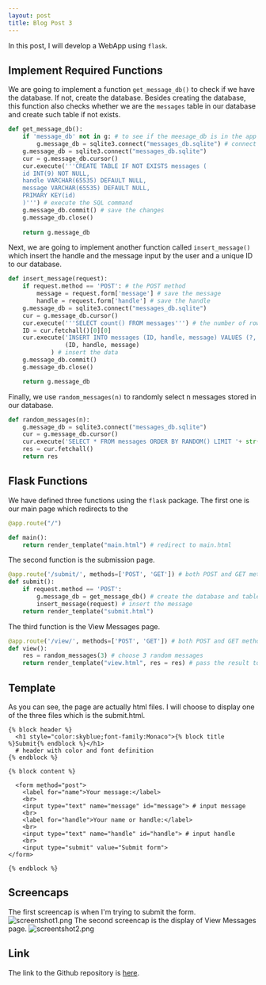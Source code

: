 ```yaml
---
layout: post
title: Blog Post 3
---
```


In this post, I will develop a WebApp using `flask`.

## Implement Required Functions

We are going to implement a function `get_message_db()` to check if we have the database. If not, create the database. Besides creating the database, this function also checks whether we are the `messages` table in our database and create such table if not exists.

```python
def get_message_db():
    if 'message_db' not in g: # to see if the meesage_db is in the app
        g.message_db = sqlite3.connect("messages_db.sqlite") # connect to this database
    g.message_db = sqlite3.connect("messages_db.sqlite")
    cur = g.message_db.cursor()
    cur.execute('''CREATE TABLE IF NOT EXISTS messages (
    id INT(9) NOT NULL, 
    handle VARCHAR(65535) DEFAULT NULL, 
    message VARCHAR(65535) DEFAULT NULL,
    PRIMARY KEY(id)
    )''') # execute the SQL command
    g.message_db.commit() # save the changes
    g.message_db.close()
    
    return g.message_db
```
Next, we are going to implement another function called `insert_message()` which insert the handle and the message input by the user and a unique ID to our database.

```python
def insert_message(request):
    if request.method == 'POST': # the POST method
        message = request.form['message'] # save the message
        handle = request.form['handle'] # save the handle
    g.message_db = sqlite3.connect("messages_db.sqlite")
    cur = g.message_db.cursor()
    cur.execute('''SELECT count() FROM messages''') # the number of rows in our database
    ID = cur.fetchall()[0][0]
    cur.execute('INSERT INTO messages (ID, handle, message) VALUES (?, ?, ?)',
                (ID, handle, message)
            ) # insert the data
    g.message_db.commit()
    g.message_db.close()

    return g.message_db
```

Finally, we use `random_messages(n)` to randomly select n messages stored in our database.

```python
def random_messages(n):
    g.message_db = sqlite3.connect("messages_db.sqlite")
    cur = g.message_db.cursor()
    cur.execute('SELECT * FROM messages ORDER BY RANDOM() LIMIT '+ str(n)) # execute the SQL command
    res = cur.fetchall()
    return res
```

## Flask Functions

We have defined three functions using the `flask` package. The first one is our main page which redirects to the 

```python
@app.route("/")

def main():
    return render_template("main.html") # redirect to main.html
```

The second function is the submission page.

```python
@app.route('/submit/', methods=['POST', 'GET']) # both POST and GET method
def submit():
    if request.method == 'POST':
        g.message_db = get_message_db() # create the database and table if not exist
        insert_message(request) # insert the message
    return render_template("submit.html")
```

The third function is the View Messages page.

```python
@app.route('/view/', methods=['POST', 'GET']) # both POST and GET method
def view():
    res = random_messages(3) # choose 3 random messages
    return render_template("view.html", res = res) # pass the result to the html file
```

## Template

As you can see, the page are actually html files. I will choose to display one of the three files which is the submit.html.

```
{% block header %}
  <h1 style="color:skyblue;font-family:Monaco">{% block title %}Submit{% endblock %}</h1> 
  # header with color and font definition
{% endblock %}

{% block content %}

  <form method="post">
    <label for="name">Your message:</label>
    <br>
    <input type="text" name="message" id="message"> # input message
    <br>
    <label for="handle">Your name or handle:</label>
    <br>
    <input type="text" name="handle" id="handle"> # input handle
    <br>
    <input type="submit" value="Submit form">
</form>

{% endblock %}
```

## Screencaps

The first screencap is when I'm trying to submit the form.
![screentshot1.png](/images/screentshot1.png)
The second screencap is the display of View Messages page.
![screentshot2.png](/images/screentshot2.png)

## Link

The link to the Github repository is [here](https://github.com/Russell-Duan/WebApp).